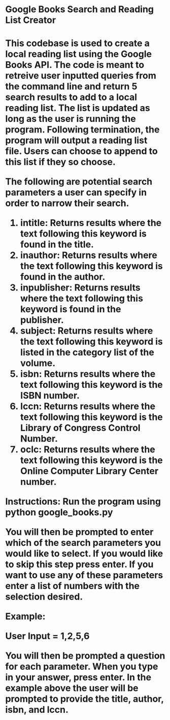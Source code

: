 <h1>Google Books Search and Reading List Creator<h1/>
This codebase is used to create a local reading list using the Google Books API. The code is meant to retreive user inputted queries from the command line and return 5 search results to add to a local reading list. The list is updated as long as the user is running the program. Following termination, the program will output a reading list file. Users can choose to append to this list if they so choose. 

The following are potential search parameters a user can specify in order to narrow their search.

1. **intitle: Returns results where the text following this keyword is found in the title.**
1. **inauthor: Returns results where the text following this keyword is found in the author.**
1. **inpublisher: Returns results where the text following this keyword is found in the publisher.**
1. **subject: Returns results where the text following this keyword is listed in the category list of the volume.**
1. **isbn: Returns results where the text following this keyword is the ISBN number.**
1. **lccn: Returns results where the text following this keyword is the Library of Congress Control Number.**
1. **oclc: Returns results where the text following this keyword is the Online Computer Library Center number.**


Instructions: Run the program using python google_books.py

You will then be prompted to enter which of the search parameters you would like to select. If you would like to skip this step press enter. If you want to use any of these parameters enter a list of numbers with the selection desired. 

**Example:**

User Input = 1,2,5,6

You will then be prompted a question for each parameter. When you type in your answer, press enter. In the example above the user will be prompted to provide the title, author, isbn, and lccn.